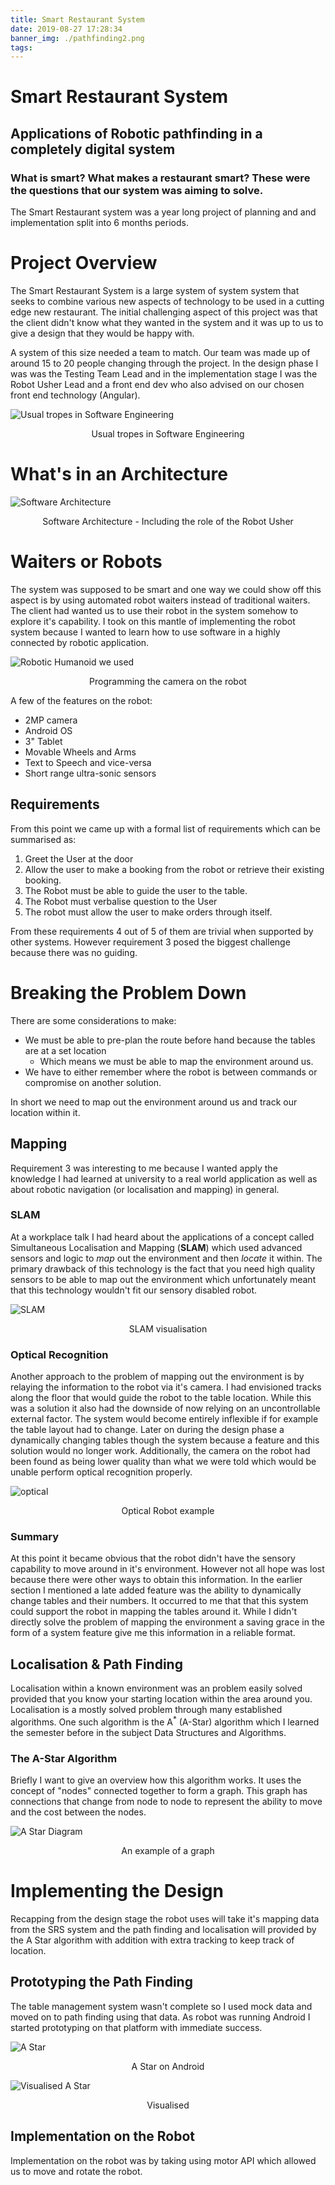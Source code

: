 ```yaml
---
title: Smart Restaurant System
date: 2019-08-27 17:28:34
banner_img: ./pathfinding2.png
tags:
---
```

# Smart Restaurant System

## Applications of Robotic pathfinding in a completely digital system

### What is smart? What makes a restaurant smart? These were the questions that our system was aiming to solve. 

The Smart Restaurant system was a year long project of planning and and implementation split into 6 months periods.

# Project Overview

The Smart Restaurant System is a large system of system system that seeks to combine various new aspects of 
technology to be used in a cutting edge new restaurant. The initial challenging aspect of this project was 
that the client didn't know what they wanted in the system and it was up to us to give a design that they
would be happy with. 

A system of this size needed a team to match. Our team was made up of around 15 to 20 people changing
through the project. In the design phase I was was the Testing Team Lead and in the implementation stage
I was the Robot Usher Lead and a front end dev who also advised on our chosen front end technology (Angular).

![Usual tropes in Software Engineering](./Dilbert.jpg) 
<p style="text-align: center">Usual tropes in Software Engineering</p>

# What's in an Architecture

![Software Architecture](./SRS-Arch.png) 
<p style="text-align: center">Software Architecture - Including the role of the Robot Usher</p>

# Waiters or Robots
The system was supposed to be smart and one way we could show off this aspect is by using 
automated robot waiters instead of traditional waiters. The client had wanted us to use their robot
in the system somehow to explore it's capability. I took on this mantle of implementing the robot system
because I wanted to learn how to use software in a highly connected by robotic application. 

![Robotic Humanoid we used](./robot1.png)
<p style="text-align: center">Programming the camera on the robot</p>

A few of the features on the robot:
- 2MP camera
- Android OS
- 3" Tablet
- Movable Wheels and Arms
- Text to Speech and vice-versa
- Short range ultra-sonic sensors

## Requirements
From this point we came up with a formal list of requirements
which can be summarised as:
1. Greet the User at the door
2. Allow the user to make a booking from the robot or retrieve their existing booking.
3. The Robot must be able to guide the user to the table. 
4. The Robot must verbalise question to the User
5. The robot must allow the user to make orders through itself.

From these requirements 4 out of 5 of them are trivial when supported by other systems. 
However requirement 3 posed the biggest challenge because there was no guiding.

# Breaking the Problem Down
There are some considerations to make:
- We must be able to pre-plan the route before hand because the tables are at a set location
    - Which means we must be able to map the environment around us.
- We have to either remember where the robot is between commands or compromise on
another solution.

In short we need to map out the environment around us and track our location within it. 

## Mapping
Requirement 3 was interesting to me because I wanted apply the knowledge I had learned at university 
to a real world application as well as about robotic navigation (or localisation and mapping) in general.

### SLAM
At a workplace talk I had heard about the applications of a concept called Simultaneous Localisation 
and Mapping (**SLAM**) which used advanced sensors and logic to *map* out the environment and then
*locate* it within. The primary drawback of this technology is the fact that you need high quality
sensors to be able to map out the environment which unfortunately meant that this technology wouldn't
fit our sensory disabled robot.

![SLAM](./SLAM.png)
<p style="text-align: center">SLAM visualisation</p>

### Optical Recognition

Another approach to the problem of mapping out the environment is by relaying the information to the
robot via it's camera. I had envisioned tracks along the floor that would guide the robot to 
the table location. While this was a solution it also had the downside of now relying on an
uncontrollable external factor. The system would become entirely inflexible if for example the
table layout had to change. Later on during the design phase a dynamically changing tables though
the system because a feature and this solution would no longer work. Additionally, the camera on the
robot had been found as being lower quality than what we were told which would be unable perform 
optical recognition properly. 

![optical](./optical.jpg)
<p style="text-align: center">Optical Robot example</p>

### Summary
At this point it became obvious that the robot didn't have the sensory capability to move around
in it's environment. However not all hope was lost because there were other ways to obtain this information.
In the earlier section I mentioned a late added feature was the ability to dynamically change tables
and their numbers. It occurred to me that that this system could support the robot in mapping the tables around it.
While I didn't directly solve the problem of mapping the environment a saving grace in the form of
a system feature give me this information in a reliable format. 

## Localisation & Path Finding
Localisation within a known environment was an problem easily solved provided that you know
your starting location within the area around you. Localisation is a mostly solved problem
through many established algorithms. One such algorithm is the A<sup>*</sup> (A-Star) algorithm 
which I learned the semester before in the subject Data Structures and Algorithms. 

### The A-Star Algorithm
Briefly I want to give an overview how this algorithm works. It uses the concept of 
"nodes" connected together to form a graph. This graph has connections that change from node
to node to represent the ability to move and the cost between the nodes.

![A Star Diagram](./A_Star.png)
<p style="text-align: center">An example of a graph</p>

# Implementing the Design
Recapping from the design stage the robot uses will take it's mapping data from the SRS system
and the path finding and localisation will provided by the A Star algorithm with addition with extra
tracking to keep track of location.

## Prototyping the Path Finding 
The table management system wasn't complete so I used mock data and moved on to path finding
using that data. As robot was running Android I started prototyping on that platform with immediate
success.

![A Star](./pathfinding1.png)
<p style="text-align: center">A Star on Android</p>

![Visualised A Star](./pathfinding2.png)
<p style="text-align: center">Visualised</p>

## Implementation on the Robot
Implementation on the robot was by taking using motor API which allowed us to move and rotate the robot.

